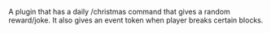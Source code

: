 A plugin that has a daily /christmas command that gives a random reward/joke.
It also gives an event token when player breaks certain blocks.
